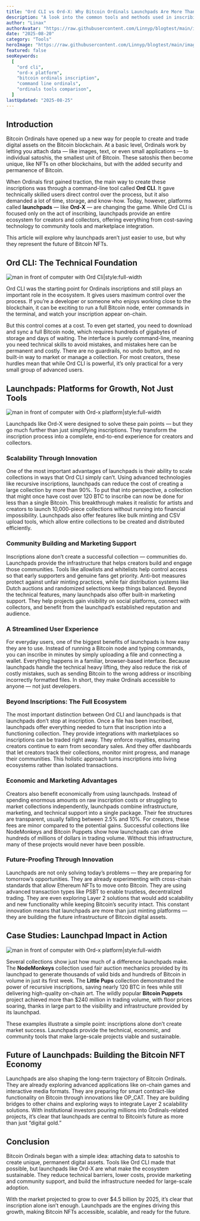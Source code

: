 ```yaml
---
title: "Ord CLI vs Ord-X: Why Bitcoin Ordinals Launchpads Are More Than Just Inscriptions"
description: "A look into the common tools and methods used in inscribing Ordinals and their ecosystem"
author: "Linax"
authorAvatar: "https://raw.githubusercontent.com/Linnyp/blogtest/main/images/avatars/linax.png"
date: "2025-08-20"
category: "Tools"
heroImage: "https://raw.githubusercontent.com/Linnyp/blogtest/main/images/heroes/ordorordx-long.png"
featured: false
seoKeywords:
  [
    "ord cli",
    "ord-x platform",
    "bitcoin ordinals inscription",
    "command line ordinals",
    "ordinals tools comparison",
  ]
lastUpdated: "2025-08-25"
---
```


## Introduction

Bitcoin Ordinals have opened up a new way for people to create and trade digital assets on the Bitcoin blockchain. At a basic level, Ordinals work by letting you attach data — like images, text, or even small applications — to individual satoshis, the smallest unit of Bitcoin. These satoshis then become unique, like NFTs on other blockchains, but with the added security and permanence of Bitcoin.

When Ordinals first gained traction, the main way to create these inscriptions was through a command-line tool called **Ord CLI**. It gave technically skilled users direct control over the process, but it also demanded a lot of time, storage, and know-how. Today, however, platforms called **launchpads** — like **Ord-X** — are changing the game. While Ord CLI is focused only on the act of inscribing, launchpads provide an entire ecosystem for creators and collectors, offering everything from cost-saving technology to community tools and marketplace integration.

This article will explore why launchpads aren’t just easier to use, but why they represent the future of Bitcoin NFTs.

## Ord CLI: The Technical Foundation

![man in front of computer with Ord Cli|style:full-width](https://raw.githubusercontent.com/Linnyp/blogtest/main/images/article/ordhard.png)

Ord CLI was the starting point for Ordinals inscriptions and still plays an important role in the ecosystem. It gives users maximum control over the process. If you’re a developer or someone who enjoys working close to the blockchain, it can be exciting to run a full Bitcoin node, enter commands in the terminal, and watch your inscription appear on-chain.

But this control comes at a cost. To even get started, you need to download and sync a full Bitcoin node, which requires hundreds of gigabytes of storage and days of waiting. The interface is purely command-line, meaning you need technical skills to avoid mistakes, and mistakes here can be permanent and costly. There are no guardrails, no undo button, and no built-in way to market or manage a collection. For most creators, these hurdles mean that while Ord CLI is powerful, it’s only practical for a very small group of advanced users.

## Launchpads: Platforms for Growth, Not Just Tools

![man in front of computer with Ord-x platform|style:full-width](https://raw.githubusercontent.com/Linnyp/blogtest/main/images/article/ordxeasy.png)

Launchpads like Ord-X were designed to solve these pain points — but they go much further than just simplifying inscriptions. They transform the inscription process into a complete, end-to-end experience for creators and collectors.

### Scalability Through Innovation

One of the most important advantages of launchpads is their ability to scale collections in ways that Ord CLI simply can’t. Using advanced technologies like recursive inscriptions, launchpads can reduce the cost of creating a large collection by more than 90%. To put that into perspective, a collection that might once have cost over 120 BTC to inscribe can now be done for less than a single Bitcoin. This breakthrough makes it realistic for artists and creators to launch 10,000-piece collections without running into financial impossibility. Launchpads also offer features like bulk minting and CSV upload tools, which allow entire collections to be created and distributed efficiently.

### Community Building and Marketing Support

Inscriptions alone don’t create a successful collection — communities do. Launchpads provide the infrastructure that helps creators build and engage those communities. Tools like allowlists and whitelists help control access so that early supporters and genuine fans get priority. Anti-bot measures protect against unfair minting practices, while fair distribution systems like Dutch auctions and randomized selections keep things balanced. Beyond the technical features, many launchpads also offer built-in marketing support. They help projects gain visibility on social platforms, connect with collectors, and benefit from the launchpad’s established reputation and audience.

### A Streamlined User Experience

For everyday users, one of the biggest benefits of launchpads is how easy they are to use. Instead of running a Bitcoin node and typing commands, you can inscribe in minutes by simply uploading a file and connecting a wallet. Everything happens in a familiar, browser-based interface. Because launchpads handle the technical heavy lifting, they also reduce the risk of costly mistakes, such as sending Bitcoin to the wrong address or inscribing incorrectly formatted files. In short, they make Ordinals accessible to anyone — not just developers.

### Beyond Inscriptions: The Full Ecosystem

The most important distinction between Ord CLI and launchpads is that launchpads don’t stop at inscription. Once a file has been inscribed, launchpads offer everything needed to turn that inscription into a functioning collection. They provide integrations with marketplaces so inscriptions can be traded right away. They enforce royalties, ensuring creators continue to earn from secondary sales. And they offer dashboards that let creators track their collections, monitor mint progress, and manage their communities. This holistic approach turns inscriptions into living ecosystems rather than isolated transactions.

### Economic and Marketing Advantages

Creators also benefit economically from using launchpads. Instead of spending enormous amounts on raw inscription costs or struggling to market collections independently, launchpads combine infrastructure, marketing, and technical support into a single package. Their fee structures are transparent, usually falling between 2.5% and 10%. For creators, these fees are minor compared to the potential gains. Successful collections like NodeMonkeys and Bitcoin Puppets show how launchpads can drive hundreds of millions of dollars in trading volume. Without this infrastructure, many of these projects would never have been possible.

### Future-Proofing Through Innovation

Launchpads are not only solving today’s problems — they are preparing for tomorrow’s opportunities. They are already experimenting with cross-chain standards that allow Ethereum NFTs to move onto Bitcoin. They are using advanced transaction types like PSBT to enable trustless, decentralized trading. They are even exploring Layer 2 solutions that would add scalability and new functionality while keeping Bitcoin’s security intact. This constant innovation means that launchpads are more than just minting platforms — they are building the future infrastructure of Bitcoin digital assets.

## Case Studies: Launchpad Impact in Action

![man in front of computer with Ord-x platform|style:full-width](https://raw.githubusercontent.com/Linnyp/blogtest/main/images/article/launchpadBenefits.png)

Several collections show just how much of a difference launchpads make. The **NodeMonkeys** collection used fair auction mechanics provided by its launchpad to generate thousands of valid bids and hundreds of Bitcoin in volume in just its first week. The **Little Pups** collection demonstrated the power of recursive inscriptions, saving nearly 120 BTC in fees while still delivering high-quality on-chain art. The wildly popular **Bitcoin Puppets** project achieved more than $240 million in trading volume, with floor prices soaring, thanks in large part to the visibility and infrastructure provided by its launchpad.

These examples illustrate a simple point: inscriptions alone don’t create market success. Launchpads provide the technical, economic, and community tools that make large-scale projects viable and sustainable.

## Future of Launchpads: Building the Bitcoin NFT Economy

Launchpads are also shaping the long-term trajectory of Bitcoin Ordinals. They are already exploring advanced applications like on-chain games and interactive media formats. They are preparing for smart contract-like functionality on Bitcoin through innovations like OP_CAT. They are building bridges to other chains and exploring ways to integrate Layer 2 scalability solutions. With institutional investors pouring millions into Ordinals-related projects, it’s clear that launchpads are central to Bitcoin’s future as more than just “digital gold.”

## Conclusion

Bitcoin Ordinals began with a simple idea: attaching data to satoshis to create unique, permanent digital assets. Tools like Ord CLI made that possible, but launchpads like Ord-X are what make the ecosystem sustainable. They reduce technical barriers, lower costs, provide marketing and community support, and build the infrastructure needed for large-scale adoption.

With the market projected to grow to over $4.5 billion by 2025, it’s clear that inscription alone isn’t enough. Launchpads are the engines driving this growth, making Bitcoin NFTs accessible, scalable, and ready for the future.
